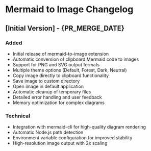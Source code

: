 # Mermaid to Image Changelog

## [Initial Version] - {PR_MERGE_DATE}
### Added
- Initial release of mermaid-to-image extension
- Automatic conversion of clipboard Mermaid code to images
- Support for PNG and SVG output formats
- Multiple theme options (Default, Forest, Dark, Neutral)
- Copy image directly to clipboard functionality
- Save image to custom directory
- Open image in default application
- Automatic cleanup of temporary files
- Detailed error handling and user feedback
- Memory optimization for complex diagrams

### Technical
- Integration with mermaid-cli for high-quality diagram rendering
- Automatic Node.js path detection
- Environment variable configuration for improved stability
- High-resolution image output with 2x scaling